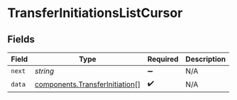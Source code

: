 # TransferInitiationsListCursor


## Fields

| Field                                                                            | Type                                                                             | Required                                                                         | Description                                                                      |
| -------------------------------------------------------------------------------- | -------------------------------------------------------------------------------- | -------------------------------------------------------------------------------- | -------------------------------------------------------------------------------- |
| `next`                                                                           | *string*                                                                         | :heavy_minus_sign:                                                               | N/A                                                                              |
| `data`                                                                           | [components.TransferInitiation](../../models/components/transferinitiation.md)[] | :heavy_check_mark:                                                               | N/A                                                                              |